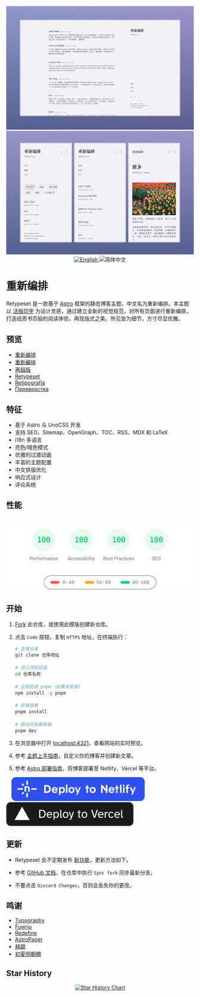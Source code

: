 <img alt="Cover Image" src="images/retypeset-zh-desktop.webp"/>
<img alt="Cover Image" src="images/retypeset-zh-mobile.webp"/>

<div align="center">
  <a title="en" href="README.md">
    <img src="https://img.shields.io/badge/-English-545759?style=for-the-badge" alt="English">
  </a>
  <picture>
    <source media="(prefers-color-scheme: dark)"
            srcset="https://img.shields.io/badge/-%E7%AE%80%E4%BD%93%E4%B8%AD%E6%96%87-4593F8?style=for-the-badge" />
    <source media="(prefers-color-scheme: light)"
            srcset="https://img.shields.io/badge/-%E7%AE%80%E4%BD%93%E4%B8%AD%E6%96%87-0A69DA?style=for-the-badge" />
    <img src="https://img.shields.io/badge/-%E7%AE%80%E4%BD%93%E4%B8%AD%E6%96%87-0A69DA?style=for-the-badge" alt="简体中文">
  </picture>
</div>

# 重新编排

Retypeset 是一款基于 [Astro](https://astro.build/) 框架的静态博客主题，中文名为重新编排。本主题以 [活版印字](https://astro-theme-typography.vercel.app/) 为设计灵感，通过建立全新的视觉规范，对所有页面进行重新编排，打造纸质书页般的阅读体验，再现版式之美。所见皆为细节，方寸尽显优雅。

## 预览

- [重新编排](https://retypeset.radishzz.cc/)
- [重新編排](https://retypeset.radishzz.cc/zh-tw/)
- [再組版](https://retypeset.radishzz.cc/ja/)
- [Retypeset](https://retypeset.radishzz.cc/en/)
- [Retipografía](https://retypeset.radishzz.cc/es/)
- [Переверстка](https://retypeset.radishzz.cc/ru/)

## 特征

- 基于 Astro 与 UnoCSS 开发
- 支持 SEO、Sitemap、OpenGraph、TOC、RSS、MDX 和 LaTeX
- i18n 多语言
- 亮色/暗色模式
- 优雅的过渡动画
- 丰富的主题配置
- 中文排版优化
- 响应式设计
- 评论系统

## 性能

<br>

<p align="center">
  <a href="https://pagespeed.web.dev/analysis?url=https%3A%2F%2Fretypeset.radishzz.cc%2F">
    <img width="710" alt="Retypeset Lighthouse Score" src="images/retypeset-lighthouse-score.svg">
  <a>
</p>

## 开始

1. [Fork](https://github.com/radishzzz/astro-theme-retypeset/fork) 此仓库，或使用此模版创建新仓库。

2. 点击 `Code` 按钮，复制 `HTTPS` 地址，在终端执行：

   ```bash
   # 克隆仓库
   git clone 仓库地址

   # 进入项目目录
   cd 仓库名称

   # 全局安装 pnpm（如果未安装）
   npm install -g pnpm

   # 安装依赖
   pnpm install

   # 启动开发服务器
   pnpm dev
   ```

3. 在浏览器中打开 [localhost:4321](http://localhost:4321/)，查看网站的实时预览。

4. 参考 [主题上手指南](https://retypeset.radishzz.cc/posts/theme-guide/)，自定义你的博客并创建新文章。

5. 参考 [Astro 部署指南](https://docs.astro.build/zh-cn/guides/deploy/)，将博客部署至 Netlify、Vercel 等平台。

&emsp;[![Deploy to Netlify](images/deploy-netlify.svg)](https://app.netlify.com/start)
 [![Deploy to Vercel](images/deploy-vercel.svg)](https://vercel.com/new)

## 更新

- Retypeset 会不定期发布 [新功能](https://github.com/radishzzz/astro-theme-retypeset/issues/18)，更新方法如下。

- 参考 [GitHub 文档](https://docs.github.com/zh/pull-requests/collaborating-with-pull-requests/working-with-forks/syncing-a-fork)，在仓库中执行 `Sync fork` 同步最新分支。

- 不要点击 `Discard Changes`，否则会丢失你的更改。

## 鸣谢

- [Typography](https://github.com/moeyua/astro-theme-typography)
- [Fuwriu](https://github.com/saicaca/fuwari)
- [Redefine](https://github.com/EvanNotFound/hexo-theme-redefine)
- [AstroPaper](https://github.com/satnaing/astro-paper)
- [赫蹏](https://github.com/sivan/heti)
- [初夏明朝體](https://github.com/GuiWonder/EarlySummerSerif)

## Star History

<p align="center">
<a href="https://star-history.com/#radishzzz/astro-theme-retypeset&Date">
  <picture>
    <source media="(prefers-color-scheme: dark)" srcset="https://api.star-history.com/svg?repos=radishzzz/astro-theme-retypeset&type=Date&theme=dark" />
    <source media="(prefers-color-scheme: light)" srcset="https://api.star-history.com/svg?repos=radishzzz/astro-theme-retypeset&type=Date" />
    <img alt="Star History Chart" src="https://api.star-history.com/svg?repos=radishzzz/astro-theme-retypeset&type=Date" />
  </picture>
</p>
